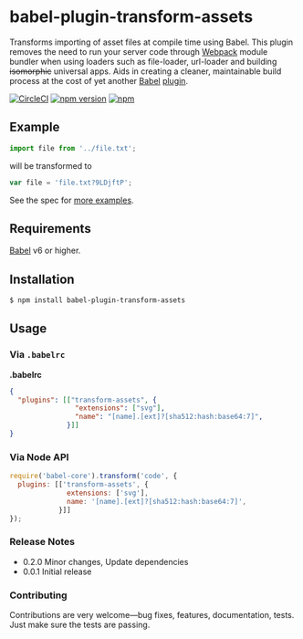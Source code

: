 # babel-plugin-transform-assets

Transforms importing of asset files at compile time using Babel. This plugin removes the need to run your server code through [Webpack](https://github.com/webpack/webpack) module bundler when using loaders such as file-loader, url-loader and building <s>isomorphic</s> universal apps. Aids in creating a cleaner, maintainable build process at the cost of yet another [Babel](https://github.com/babel/babel) [plugin](https://babeljs.io/docs/plugins/).

[![CircleCI](https://img.shields.io/circleci/project/jmurzy/babel-plugin-transform-assets.svg)](https://circleci.com/gh/jmurzy/babel-plugin-transform-assets)
[![npm version](https://img.shields.io/npm/v/babel-plugin-transform-assets.svg?style=flat-square)](https://www.npmjs.com/package/babel-plugin-transform-assets)
[![npm](https://img.shields.io/npm/l/babel-plugin-transform-assets.svg)](https://github.com/jmurzy/babel-plugin-transform-assets/blob/master/LICENSE.md)

## Example

```js
import file from '../file.txt';
```

will be transformed to

```js
var file = 'file.txt?9LDjftP';
```

See the spec for [more examples](https://github.com/jmurzy/babel-plugin-transform-assets/blob/master/test/index.spec.js).

## Requirements
[Babel](https://github.com/babel/babel) v6 or higher.

## Installation

```sh
$ npm install babel-plugin-transform-assets
```

## Usage

### Via `.babelrc`

**.babelrc**

```json
{
  "plugins": [["transform-assets", {
                "extensions": ["svg"],
                "name": "[name].[ext]?[sha512:hash:base64:7]",
              }]]
}
```

### Via Node API

```javascript
require('babel-core').transform('code', {
  plugins: [['transform-assets', {
              extensions: ['svg'],
              name: '[name].[ext]?[sha512:hash:base64:7]',
            }]]
});
```

### Release Notes

* 0.2.0 Minor changes, Update dependencies
* 0.0.1 Initial release


### Contributing

Contributions are very welcome—bug fixes, features, documentation, tests. Just make sure the tests are passing.

